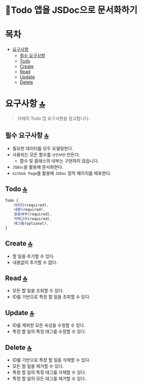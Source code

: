 # 📔Todo 앱을 JSDoc으로 문서화하기

# 목차

- [요구사항](#요구사항-🔝)
  - [필수 요구사항](#필수-요구사항-🔝)
  - [Todo](#todo-🔝)
  - [Create](#create-🔝)
  - [Read](#read-🔝)
  - [Update](#update-🔝)
  - [Delete](#delete-🔝)

# 요구사항 [🔝](#목차)

> 아래의 Todo 앱 요구사항을 참고합니다.

## 필수 요구사항 [🔝](#목차)

- 필요한 데이터를 모두 모델링한다.
- 사용되는 모든 함수를 `선언부만` 만든다.
  - 함수 및 클래스의 내부는 구현하지 않습니다.
- `JSDoc`을 활용해 문서화한다.
- `GitHub Page`를 활용해 `JSDoc` 정적 페이지를 배포한다.

## Todo [🔝](#목차)

```javascript
Todo {
    아이디(required),
    내용(required),
    완료여부(required),
    카테고리(required),
    태그들(optional),
}
```

## Create [🔝](#목차)

- 할 일을 추가할 수 있다.
- 내용없이 추가할 수 없다.

## Read [🔝](#목차)

- 모든 할 일을 조회할 수 있다.
- ID를 기반으로 특정 할 일을 조회할 수 있다.

## Update [🔝](#목차)

- ID를 제외한 모든 속성을 수정할 수 있다.
- 특정 할 일의 특정 태그를 수정할 수 있다.

## Delete [🔝](#목차)

- ID를 기반으로 특정 할 일을 삭제할 수 있다.
- 모든 할 일을 제거할 수 있다.
- 특정 할 일의 특정 태그를 삭제할 수 있다.
- 특정 할 일의 모든 태그를 제거할 수 있다.
